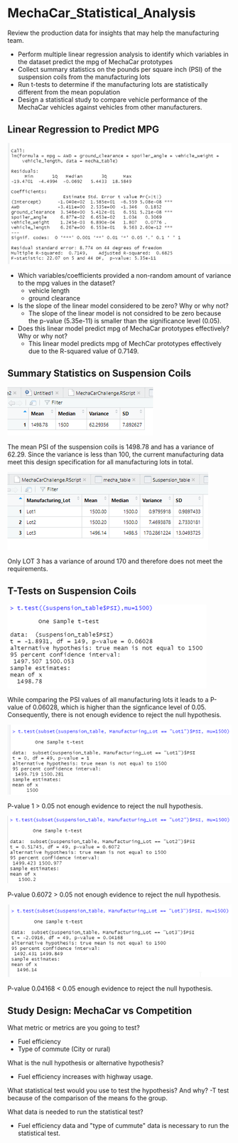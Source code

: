 # MechaCar_Statistical_Analysis

Review the production data for insights that may help the manufacturing team.
- Perform multiple linear regression analysis to identify which variables in the dataset predict the mpg of MechaCar prototypes
- Collect summary statistics on the pounds per square inch (PSI) of the suspension coils from the manufacturing lots
- Run t-tests to determine if the manufacturing lots are statistically different from the mean population
- Design a statistical study to compare vehicle performance of the MechaCar vehicles against vehicles from other manufacturers.

## Linear Regression to Predict MPG

![Alt text](/1.png "Image")

- Which variables/coefficients provided a non-random amount of variance to the mpg values in the dataset?
  - vehicle length
  - ground clearance
- Is the slope of the linear model considered to be zero? Why or why not?
  - The slope of the linear model is not considred to be zero because the p-value (5.35e-11) is smaller than the significance level (0.05).  
- Does this linear model predict mpg of MechaCar prototypes effectively? Why or why not?
  - This linear model predicts mpg of MechCar prototypes effectively due to the R-squared value of 0.7149. 

## Summary Statistics on Suspension Coils

![Alt text](/2.png "Image")

The mean PSI of the suspension coils is 1498.78 and has a variance of 62.29. Since the variance is less than 100, the current manufacturing data meet this design specification for all manufacturing lots in total.

![Alt text](/3.png "Image")

Only LOT 3 has a variance of around 170 and therefore does not meet the requirements. 

## T-Tests on Suspension Coils

![Alt text](/4.png "Image")

While comparing the PSI values of all manufacturing lots it leads to a P-value of 0.06028, which is higher than the signficance level of 0.05. Consequently, there is not enough evidence to reject the null hypothesis. 

![Alt text](/5.png "Image")

P-value 1 > 0.05 not enough evidence to reject the null hypothesis.

![Alt text](/6.png "Image")

P-value 0.6072 > 0.05 not enough evidence to reject the null hypothesis.

![Alt text](/7.png "Image")

P-value 0.04168 < 0.05 enough evidence to reject the null hypothesis.

## Study Design: MechaCar vs Competition
What metric or metrics are you going to test?
- Fuel efficiency 
- Type of commute (City or rural)

What is the null hypothesis or alternative hypothesis?
- Fuel efficiency increases with highway usage. 

What statistical test would you use to test the hypothesis? And why?
-T test because of the comparison of the means fo the group. 

What data is needed to run the statistical test?
- Fuel efficiency data and "type of cummute" data is necessary to run the statistical test.

